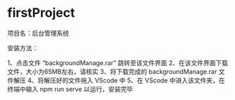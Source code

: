 # firstProject
项目名：后台管理系统

安装方法：

1、点击文件 “backgroundManage.rar” 跳转至该文件界面
2、在该文件界面下载文件，大小为65MB左右，请核实
3、将下载完成的 backgroundManage.rar 文件解压
4、将解压好的文件拖入 VScode 中
5、在 VScode 中进入该文件夹，在终端中输入 npm run serve 以运行，安装完毕

